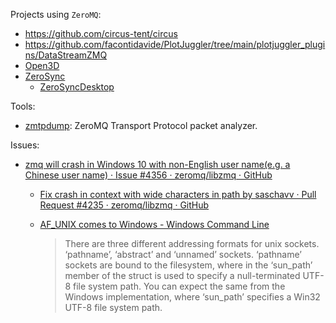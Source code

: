 Projects using `ZeroMQ`:

- https://github.com/circus-tent/circus
- https://github.com/facontidavide/PlotJuggler/tree/main/plotjuggler_plugins/DataStreamZMQ
- [Open3D](https://github.com/isl-org/Open3D)
- [ZeroSync](https://github.com/zerosync/protocol)
  - [ZeroSyncDesktop](https://github.com/zerosync/zerodesk)

Tools:

- [zmtpdump](https://github.com/zeromq/zmtpdump): ZeroMQ Transport Protocol packet analyzer.

Issues:

- [zmq will crash in Windows 10 with non-English user name(e.g. a Chinese user name) · Issue #4356 · zeromq/libzmq · GitHub](https://github.com/zeromq/libzmq/issues/4356)
  
  - [Fix crash in context with wide characters in path by saschavv · Pull Request #4235 · zeromq/libzmq · GitHub](https://github.com/zeromq/libzmq/pull/4235)
  
  - [AF_UNIX comes to Windows - Windows Command Line](https://devblogs.microsoft.com/commandline/af_unix-comes-to-windows/)
    
    > There are three different addressing formats for unix sockets. ‘pathname’, ‘abstract’ and ‘unnamed’ sockets. ‘pathname’ sockets are bound to the filesystem, where in the ‘sun_path’
    >  member of the struct is used to specify a null-terminated UTF-8 file 
    > system path. You can expect the same from the Windows implementation, where ‘sun_path’ specifies a Win32 UTF-8 file system path.
